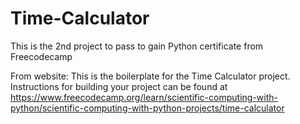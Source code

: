 # Time-Calculator
This is the 2nd project to pass to gain Python certificate from Freecodecamp

From website:
This is the boilerplate for the Time Calculator project. Instructions for building your project can be found at https://www.freecodecamp.org/learn/scientific-computing-with-python/scientific-computing-with-python-projects/time-calculator
